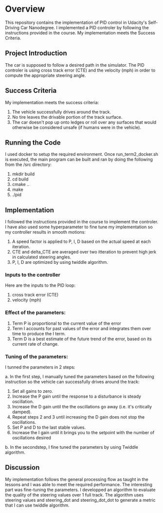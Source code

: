 # Overview
This repository contains the implementation of PID control in Udacity's Self-Driving Car Nanodegree. I implemented a PID controler by following the instructions provided in the course. My implementation meets the Success Criteria. 

## Project Introduction
The car is supposed to follow a desired path in the simulator. The PID controler is using cross track error (CTE) and the velocity (mph) in order to compute the appropriate steering angle.

## Success Criteria
My implementation meets the success criteria:
1. The vehicle successfully drives around the track.
2. No tire leaves the drivable portion of the track surface.
3. The car doesn't pop up onto ledges or roll over any surfaces that would otherwise be considered unsafe (if humans were in the vehicle). 

## Running the Code
I used docker to setup the required environment. Once run_term2_docker.sh is executed, the main program can be built and ran by doing the following from the /src directory:

1. mkdir build
2. cd build
3. cmake ..
4. make
5. ./pid

## Implementation
I followed the instructions provided in the course to implement the controler. I have also used some hyperparameter to fine tune my implementation so my controller results in smooth motions:

1. A speed factor is applied to P, I, D based on the actual speed at each iteration. 
2. CTE and delta_CTE are averaged over two itteration to prevent high jerk in calculated steering angles.
3. P, I, D are optimized by using twiddle algorithm.

### Inputs to the controller
Here are the inputs to the PID loop:
1. cross track error (CTE)
2. velocity (mph)

### Effect of the parameters:
1. Term P is proportional to the current value of the error
2. Term I accounts for past values of the error and integrates them over time to produce the I term.
3. Term D is a best estimate of the future trend of the error, based on its current rate of change.

### Tuning of the parameters:
I tunned the parameters in 2 steps: 

a. In the first step, I manually tuned the parameters based on the following instruction so the vehicle can successfully drives around the track: 

1. Set all gains to zero.
2. Increase the P gain until the response to a disturbance is steady oscillation.
3. Increase the D gain until the the oscillations go away (i.e. it's critically damped).
3. Repeat steps 2 and 3 until increasing the D gain does not stop the oscillations.
4. Set P and D to the last stable values.
5. Increase the I gain until it brings you to the setpoint with the number of oscillations desired

b. In the secondstep, I fine tuned the parameters by using Twiddle algorithm.

## Discussion

My implementation follows the general processing flow as taught in the lessons and I was able to meet the required performance. The interesting part was fine-tuning the parameters. I developped an algorithm to evaluate the quality of the steering values over 1 full track. The algorithm uses steering values and steering_dot and steering_dot_dot to generate a metric that I can use twiddle algorithm.

